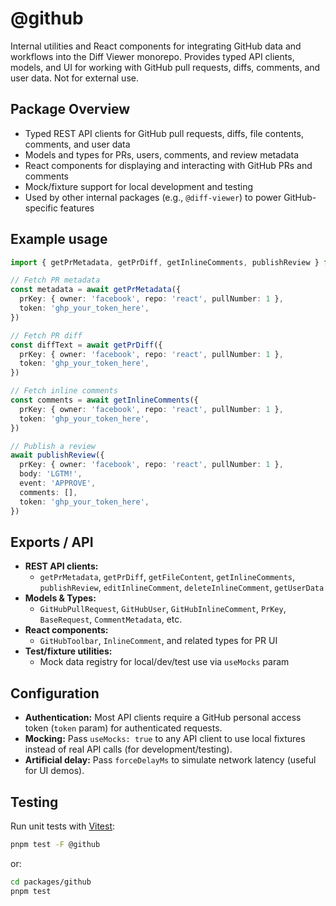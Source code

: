 # @github

Internal utilities and React components for integrating GitHub data and workflows into the Diff Viewer monorepo. Provides typed API clients, models, and UI for working with GitHub pull requests, diffs, comments, and user data. Not for external use.

## Package Overview

- Typed REST API clients for GitHub pull requests, diffs, file contents, comments, and user data
- Models and types for PRs, users, comments, and review metadata
- React components for displaying and interacting with GitHub PRs and comments
- Mock/fixture support for local development and testing
- Used by other internal packages (e.g., `@diff-viewer`) to power GitHub-specific features

## Example usage

```ts
import { getPrMetadata, getPrDiff, getInlineComments, publishReview } from '@github'

// Fetch PR metadata
const metadata = await getPrMetadata({
  prKey: { owner: 'facebook', repo: 'react', pullNumber: 1 },
  token: 'ghp_your_token_here',
})

// Fetch PR diff
const diffText = await getPrDiff({
  prKey: { owner: 'facebook', repo: 'react', pullNumber: 1 },
  token: 'ghp_your_token_here',
})

// Fetch inline comments
const comments = await getInlineComments({
  prKey: { owner: 'facebook', repo: 'react', pullNumber: 1 },
  token: 'ghp_your_token_here',
})

// Publish a review
await publishReview({
  prKey: { owner: 'facebook', repo: 'react', pullNumber: 1 },
  body: 'LGTM!',
  event: 'APPROVE',
  comments: [],
  token: 'ghp_your_token_here',
})
```

## Exports / API

- **REST API clients:**
  - `getPrMetadata`, `getPrDiff`, `getFileContent`, `getInlineComments`, `publishReview`, `editInlineComment`, `deleteInlineComment`, `getUserData`
- **Models & Types:**
  - `GitHubPullRequest`, `GitHubUser`, `GitHubInlineComment`, `PrKey`, `BaseRequest`, `CommentMetadata`, etc.
- **React components:**
  - `GitHubToolbar`, `InlineComment`, and related types for PR UI
- **Test/fixture utilities:**
  - Mock data registry for local/dev/test use via `useMocks` param

## Configuration

- **Authentication:** Most API clients require a GitHub personal access token (`token` param) for authenticated requests.
- **Mocking:** Pass `useMocks: true` to any API client to use local fixtures instead of real API calls (for development/testing).
- **Artificial delay:** Pass `forceDelayMs` to simulate network latency (useful for UI demos).

## Testing

Run unit tests with [Vitest](https://vitest.dev/):

```sh
pnpm test -F @github
```

or:

```sh
cd packages/github
pnpm test
```
